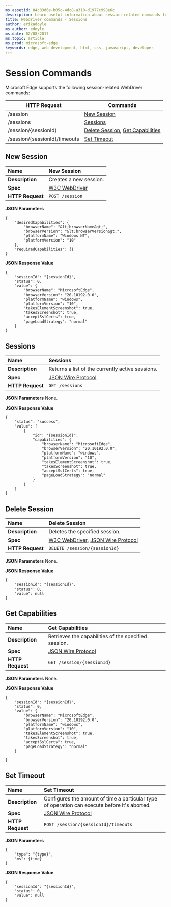 ```yaml
---
ms.assetid: 84c83d6e-b05c-4dc8-a310-d1977c998e6c
description: Learn useful information about session-related commands for the WebDriver API.
title: Webdriver commands - Sessions
author: erikadoyle
ms.author: edoyle
ms.date: 02/08/2017
ms.topic: article
ms.prod: microsoft-edge
keywords: edge, web development, html, css, javascript, developer
---
```


# Session Commands
Microsoft Edge supports the following session-related WebDriver commands:

| HTTP Request | Commands |
| ------------ | -------- |
| /session| [New Session](#new-session)|
| /sessions| [Sessions](#sessions)|
| /session/{sessionId}| [Delete Session](#delete-session), [Get Capabilities](#get-capabilities)|
| /session/{sessionId}/timeouts| [Set Timeout](#set-timeout)|

## New Session

| **Name** | New Session |
| :------- | :---------- |
| **Description** | Creates a new session. |
| **Spec** | [W3C WebDriver](https://w3c.github.io/webdriver/webdriver-spec.html#new-session) |
| **HTTP Request** | `POST /session` |

**JSON Parameters**
```
{
    "desiredCapabilities": {
        "browserName": "&lt;browserName&gt;",
        "browserVersion": "&lt;browserVersion&gt;",
        "platformName": "Windows NT",
        "platformVersion": "10"
    },
    "requiredCapabilities": {}
}
```

**JSON Response Value**
```
{
    "sessionId": "{sessionId}",
    "status": 0,
    "value": {
        "browserName": "MicrosoftEdge",
        "browserVersion": "20.10192.0.0",
        "platformName": "windows",
        "platformVersion": "10",
        "takesElementScreenshot": true,
        "takesScreenshot": true,
        "acceptSslCerts": true,
        "pageLoadStrategy": "normal"
    }
}
```

## Sessions
| **Name** | Sessions |
| :------- | :------- |
| **Description** | Returns a list of the currently active sessions. |
| **Spec** | [JSON Wire Protocol](https://code.google.com/p/selenium/wiki/JsonWireProtocol#/sessions) |
| **HTTP Request** | `GET /sessions` |

**JSON Parameters**
None.

**JSON Response Value**
```
{
    "status": "success",
    "value": [
        {
            "id": "{sessionId}",
            "capabilities": {
                "browserName": "MicrosoftEdge",
                "browserVersion": "20.10192.0.0",
                "platformName": "windows",
                "platformVersion": "10",
                "takesElementScreenshot": true,
                "takesScreenshot": true,
                "acceptSslCerts": true,
                "pageLoadStrategy": "normal"
            }
        }
    ]
}
```

## Delete Session
| **Name** | Delete Session |
| :------- | :------- |
| **Description** | Deletes the specified session. |
| **Spec** | [W3C WebDriver](https://w3c.github.io/webdriver/webdriver-spec.html#dfn-delete-session), [JSON Wire Protocol](https://code.google.com/p/selenium/wiki/JsonWireProtocol#/session/:sessionId) |
| **HTTP Request** | `DELETE /session/{sessionId}` |

**JSON Parameters**
None.

**JSON Response Value**
```
{
    "sessionId": "{sessionId}",
    "status": 0,
    "value": null
}
```

## Get Capabilities
| **Name** | Get Capabilities |
| :------- | :------- |
| **Description** | Retrieves the capabilities of the specified session. |
| **Spec** | [JSON Wire Protocol](https://code.google.com/p/selenium/wiki/JsonWireProtocol#/session/:sessionId) |
| **HTTP Request** | `GET /session/{sessionId}` |

**JSON Parameters**
None.

**JSON Response Value**
```
{
    "sessionId": "{sessionId}",
    "status": 0,
    "value": {
        "browserName": "MicrosoftEdge",
        "browserVersion": "20.10192.0.0",
        "platformName": "windows",
        "platformVersion": "10",
        "takesElementScreenshot": true,
        "takesScreenshot": true,
        "acceptSslCerts": true,
        "pageLoadStrategy": "normal"
    }

}
```

## Set Timeout
| **Name** | Set Timeout |
| :------- | :------- |
| **Description** | Configures the amount of time a particular type of operation can execute before it's aborted. |
| **Spec** | [JSON Wire Protocol](https://code.google.com/p/selenium/wiki/JsonWireProtocol#/session/:sessionId) |
| **HTTP Request** | `POST /session/{sessionId}/timeouts` |

**JSON Parameters**
```
{
    "type": "{type}",
    "ms": {time}
}
```

**JSON Response Value**
```
{
    "sessionId": "{sessionId}",
    "status": 0,
    "value": null
}
```
